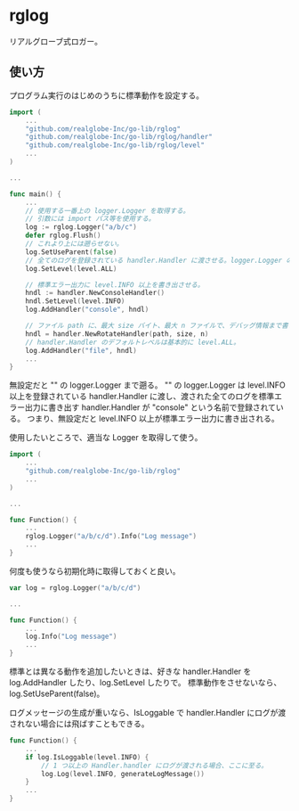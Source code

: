 <!--
Copyright 2015 realglobe, Inc.

Licensed under the Apache License, Version 2.0 (the "License");
you may not use this file except in compliance with the License.
You may obtain a copy of the License at

    http://www.apache.org/licenses/LICENSE-2.0

Unless required by applicable law or agreed to in writing, software
distributed under the License is distributed on an "AS IS" BASIS,
WITHOUT WARRANTIES OR CONDITIONS OF ANY KIND, either express or implied.
See the License for the specific language governing permissions and
limitations under the License.
-->


# rglog

リアルグローブ式ロガー。


## 使い方

プログラム実行のはじめのうちに標準動作を設定する。

```Go
import (
	...
	"github.com/realglobe-Inc/go-lib/rglog"
	"github.com/realglobe-Inc/go-lib/rglog/handler"
	"github.com/realglobe-Inc/go-lib/rglog/level"
	...
)

...

func main() {
	...
	// 使用する一番上の logger.Logger を取得する。
	// 引数には import パス等を使用する。
	log := rglog.Logger("a/b/c")
	defer rglog.Flush()
	// これより上には遡らせない。
	log.SetUseParent(false)
	// 全てのログを登録されている handler.Handler に渡させる。logger.Logger のデフォルトレベルは基本的に level.OFF。
	log.SetLevel(level.ALL)

	// 標準エラー出力に level.INFO 以上を書き出させる。
	hndl := handler.NewConsoleHandler()
	hndl.SetLevel(level.INFO)
	log.AddHandler("console", hndl)

	// ファイル path に、最大 size バイト、最大 n ファイルで、デバッグ情報まで書き出させる。
	hndl = handler.NewRotateHandler(path, size, n)
	// handler.Handler のデフォルトレベルは基本的に level.ALL。
	log.AddHandler("file", hndl)
	...
}
```

無設定だと "" の logger.Logger まで遡る。
"" の logger.Logger は level.INFO 以上を登録されている handler.Handler に渡し、渡された全てのログを標準エラー出力に書き出す handler.Handler が "console" という名前で登録されている。
つまり、無設定だと level.INFO 以上が標準エラー出力に書き出される。

使用したいところで、適当な Logger を取得して使う。

```Go
import (
	...
	"github.com/realglobe-Inc/go-lib/rglog"
	...
)

...

func Function() {
	...
	rglog.Logger("a/b/c/d").Info("Log message")
	...
}
```

何度も使うなら初期化時に取得しておくと良い。

```Go
var log = rglog.Logger("a/b/c/d")

...

func Function() {
	...
	log.Info("Log message")
	...
}
```

標準とは異なる動作を追加したいときは、好きな handler.Handler を log.AddHandler したり、log.SetLevel したりで。
標準動作をさせないなら、log.SetUseParent(false)。

ログメッセージの生成が重いなら、IsLoggable で handler.Handler にログが渡されない場合には飛ばすこともできる。

```Go
func Function() {
	...
	if log.IsLoggable(level.INFO) {
		// 1 つ以上の Handler.handler にログが渡される場合、ここに至る。
		log.Log(level.INFO, generateLogMessage())
	}
	...
}
```
